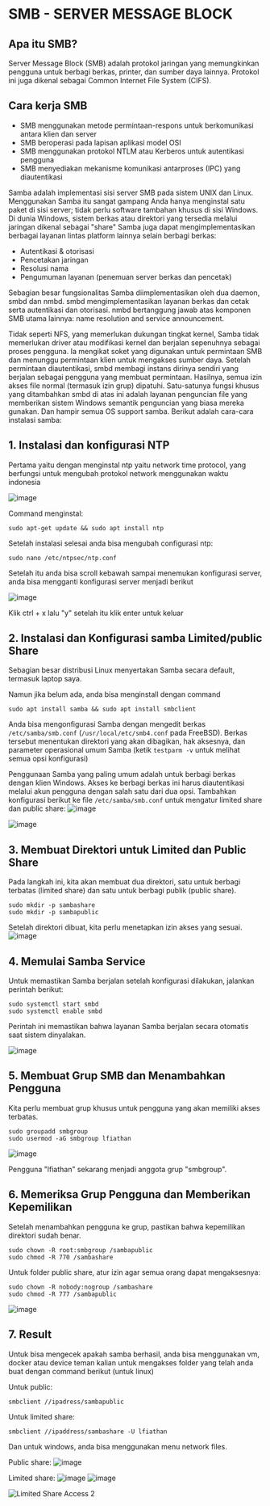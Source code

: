# SMB - SERVER MESSAGE BLOCK

## Apa itu SMB?

Server Message Block (SMB) adalah protokol jaringan yang memungkinkan pengguna untuk berbagi berkas, printer, dan sumber daya lainnya. Protokol ini juga dikenal sebagai Common Internet File System (CIFS).

## Cara kerja SMB

- SMB menggunakan metode permintaan-respons untuk berkomunikasi antara klien dan server
- SMB beroperasi pada lapisan aplikasi model OSI
- SMB menggunakan protokol NTLM atau Kerberos untuk autentikasi pengguna
- SMB menyediakan mekanisme komunikasi antarproses (IPC) yang diautentikasi

Samba adalah implementasi sisi server SMB pada sistem UNIX dan Linux. Menggunakan Samba itu sangat gampang Anda hanya menginstal satu paket di sisi server; tidak perlu software tambahan khusus di sisi Windows. Di dunia Windows, sistem berkas atau direktori yang tersedia melalui jaringan dikenal sebagai "share" Samba juga dapat mengimplementasikan berbagai layanan lintas platform lainnya selain berbagi berkas:

- Autentikasi & otorisasi
- Pencetakan jaringan
- Resolusi nama
- Pengumuman layanan (penemuan server berkas dan pencetak)

Sebagian besar fungsionalitas Samba diimplementasikan oleh dua daemon, smbd dan nmbd. smbd mengimplementasikan layanan berkas dan cetak serta autentikasi dan otorisasi. nmbd bertanggung jawab atas komponen SMB utama lainnya: name resolution and service announcement.

Tidak seperti NFS, yang memerlukan dukungan tingkat kernel, Samba tidak memerlukan driver atau modifikasi kernel dan berjalan sepenuhnya sebagai proses pengguna. Ia mengikat soket yang digunakan untuk permintaan SMB dan menunggu permintaan klien untuk mengakses sumber daya. Setelah permintaan diautentikasi, smbd membagi instans dirinya sendiri yang berjalan sebagai pengguna yang membuat permintaan. Hasilnya, semua izin akses file normal (termasuk izin grup) dipatuhi. Satu-satunya fungsi khusus yang ditambahkan smbd di atas ini adalah layanan penguncian file yang memberikan sistem Windows semantik penguncian yang biasa mereka gunakan. Dan hampir semua OS support samba. Berikut adalah cara-cara instalasi samba:

## 1. **Instalasi dan konfigurasi NTP**

Pertama yaitu dengan menginstal ntp yaitu network time protocol, yang berfungsi untuk mengubah protokol network menggunakan waktu indonesia

![image](https://github.com/user-attachments/assets/f664e231-b08b-42db-98c3-459d896e6f1f)


Command menginstal:
```
sudo apt-get update && sudo apt install ntp
```

Setelah instalasi selesai anda bisa mengubah configurasi ntp:
```
sudo nano /etc/ntpsec/ntp.conf
```

Setelah itu anda bisa scroll kebawah sampai menemukan konfigurasi server, anda bisa mengganti konfigurasi server menjadi berikut

![image](https://github.com/user-attachments/assets/3c5c57c1-e320-4001-86ed-f543f711c351)

Klik ctrl + x lalu "y" setelah itu klik enter untuk keluar

## 2. **Instalasi dan Konfigurasi samba Limited/public Share**

Sebagian besar distribusi Linux menyertakan Samba secara default, termasuk laptop saya.

Namun jika belum ada, anda bisa menginstall dengan command
```
sudo apt install samba && sudo apt install smbclient
```

Anda bisa mengonfigurasi Samba dengan mengedit berkas `/etc/samba/smb.conf` (`/usr/local/etc/smb4.conf` pada FreeBSD). Berkas tersebut menentukan direktori yang akan dibagikan, hak aksesnya, dan parameter operasional umum Samba (ketik `testparm -v` untuk melihat semua opsi konfigurasi)

Penggunaan Samba yang paling umum adalah untuk berbagi berkas dengan klien Windows. Akses ke berbagi berkas ini harus diautentikasi melalui akun pengguna dengan salah satu dari dua opsi. Tambahkan konfigurasi berikut ke file `/etc/samba/smb.conf` untuk mengatur limited share dan public share:
![image](https://github.com/user-attachments/assets/67bbf8d7-dd8f-4a45-86df-dd87de1dbe34)

![image](https://github.com/user-attachments/assets/c5f736a6-e623-4024-8965-da653591e55a)


## 3. **Membuat Direktori untuk Limited dan Public Share**

Pada langkah ini, kita akan membuat dua direktori, satu untuk berbagi terbatas (limited share) dan satu untuk berbagi publik (public share).

```
sudo mkdir -p sambashare
sudo mkdir -p sambapublic
```

Setelah direktori dibuat, kita perlu menetapkan izin akses yang sesuai.
![image](https://github.com/user-attachments/assets/efede50c-5d9c-44da-a19b-51247854e22f)


## 4. **Memulai Samba Service**

Untuk memastikan Samba berjalan setelah konfigurasi dilakukan, jalankan perintah berikut:

```
sudo systemctl start smbd
sudo systemctl enable smbd
```

Perintah ini memastikan bahwa layanan Samba berjalan secara otomatis saat sistem dinyalakan.

![image](https://github.com/user-attachments/assets/87db638b-1822-41fc-a555-8695d65bd3b1)


## 5. **Membuat Grup SMB dan Menambahkan Pengguna**

Kita perlu membuat grup khusus untuk pengguna yang akan memiliki akses terbatas.

```
sudo groupadd smbgroup
sudo usermod -aG smbgroup lfiathan
```
![image](https://github.com/user-attachments/assets/f73e9460-057b-4a43-a7b8-18d99c640844)


Pengguna "lfiathan" sekarang menjadi anggota grup "smbgroup".

## 6. **Memeriksa Grup Pengguna dan Memberikan Kepemilikan**

Setelah menambahkan pengguna ke grup, pastikan bahwa kepemilikan direktori sudah benar.

```
sudo chown -R root:smbgroup /sambapublic
sudo chmod -R 770 /sambashare
```

Untuk folder public share, atur izin agar semua orang dapat mengaksesnya:

```
sudo chown -R nobody:nogroup /sambashare
sudo chmod -R 777 /sambapublic
```
![image](https://github.com/user-attachments/assets/77aa1afb-eee4-4391-aaa9-87b9174c3570)


## 7. **Result**

Untuk bisa mengecek apakah samba berhasil, anda bisa menggunakan vm, docker atau device teman kalian untuk mengakses folder yang telah anda buat dengan command berikut (untuk linux)

Untuk public:
```
smbclient //ipadress/sambapublic
```

Untuk limited share:
```
smbclient //ipaddress/sambashare -U lfiathan
```

Dan untuk windows, anda bisa menggunakan menu network files.

Public share:
![image](https://github.com/user-attachments/assets/d17f7a9a-b112-4d7f-bd26-4ce971649ebe)


Limited share:
![image](https://github.com/user-attachments/assets/83ae7d27-768b-45e7-854e-6e8f46e12aa6)
![image](https://github.com/user-attachments/assets/e6305052-4ae3-47ff-af26-600730f1d0b2)



![Limited Share Access 2](media/image10.png)
